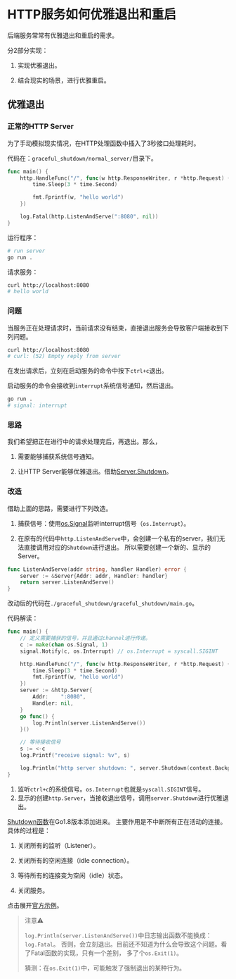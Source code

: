 # HTTP服务如何优雅退出和重启

后端服务常常有优雅退出和重启的需求。

分2部分实现：

1. 实现优雅退出。

2. 结合现实的场景，进行优雅重启。

## 优雅退出

### 正常的HTTP Server

为了手动模拟现实情况，在HTTP处理函数中插入了3秒接口处理耗时。

代码在：`graceful_shutdown/normal_server/`目录下。

```go
func main() {
	http.HandleFunc("/", func(w http.ResponseWriter, r *http.Request) {
		time.Sleep(3 * time.Second)

		fmt.Fprintf(w, "hello world")
	})

	log.Fatal(http.ListenAndServe(":8080", nil))
}
```

运行程序：

```bash
# run server
go run .
```

请求服务：

```bash
curl http://localhost:8080
# hello world
```

### 问题

当服务正在处理请求时，当前请求没有结束，直接退出服务会导致客户端接收到下列问题。

```bash
curl http://localhost:8080
# curl: (52) Empty reply from server
```

在发出请求后，立刻在启动服务的命令中按下`ctrl+c`退出。

启动服务的命令会接收到`interrupt`系统信号通知，然后退出。

```bash
go run .
# signal: interrupt
```

### 思路

我们希望把正在进行中的请求处理完后，再退出。那么，

1. 需要能够捕获系统信号通知。

2. 让HTTP Server能够优雅退出。借助[Server.Shutdown](https://pkg.go.dev/net/http#Server.Shutdown)。


### 改造

借助上面的思路，需要进行下列改造。

1. 捕获信号：使用[os.Signal](https://pkg.go.dev/os/signal#Notify)监听interrupt信号（`os.Interrupt`）。

2. 在原有的代码中`http.ListenAndServe`中，会创建一个私有的server，我们无法直接调用对应的`Shutdown`进行退出。
所以需要创建一个新的、显示的Server。

```go
func ListenAndServe(addr string, handler Handler) error {
	server := &Server{Addr: addr, Handler: handler}
	return server.ListenAndServe()
}
```

改动后的代码在`./graceful_shutdown/graceful_shutdown/main.go`。

代码解读：

```go
func main() {
	// 定义需要捕获的信号，并且通过channel进行传递。
	c := make(chan os.Signal, 1)
	signal.Notify(c, os.Interrupt) // os.Interrupt = syscall.SIGINT

	http.HandleFunc("/", func(w http.ResponseWriter, r *http.Request) {
		time.Sleep(3 * time.Second)
		fmt.Fprintf(w, "hello world")
	})
	server := &http.Server{
		Addr:    ":8080",
		Handler: nil,
	}
	go func() {
		log.Println(server.ListenAndServe())
	}()

	// 等待接收信号
	s := <-c
	log.Printf("receive signal: %v", s)

	log.Println("http server shutdown: ", server.Shutdown(context.Background()))
}
```

1. 监听`ctrl+c`的系统信号。`os.Interrupt`也就是`syscall.SIGINT`信号。
2. 显示的创建`http.Server`，当接收退出信号，调用`server.Shutdown`进行优雅退出。

[Shutdown函数](https://pkg.go.dev/net/http#Server.Shutdown)在Go1.8版本添加进来。
主要作用是不中断所有正在活动的连接。具体的过程是：

1. 关闭所有的监听（Listener）。

2. 关闭所有的空闲连接（idle connection）。

3. 等待所有的连接变为空闲（idle）状态。

4. 关闭服务。

点击展开[官方示例](https://pkg.go.dev/net/http#example-Server.Shutdown)。

> 注意⚠️
>
> `log.Println(server.ListenAndServe())`中日志输出函数不能换成：`log.Fatal`。
> 否则，会立刻退出。目前还不知道为什么会导致这个问题。看了Fatal函数的实现，只有一个差别，
> 多了个`os.Exit(1)`。
>
> 猜测：在`os.Exit(1)`中，可能触发了强制退出的某种行为。
